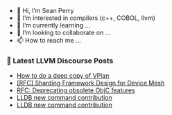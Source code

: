 - 👋 Hi, I’m Sean Perry
- 👀 I’m interested in compilers (c++, COBOL, llvm)
- 🌱 I’m currently learning ...
- 💞️ I’m looking to collaborate on ...
- 📫 How to reach me ...

<!---
s66perry/s66perry is a ✨ special ✨ repository because its `README.md` (this file) appears on your GitHub profile.
You can click the Preview link to take a look at your changes.
--->
### 📕 Latest LLVM Discourse Posts

<!-- DISCOURSE-LLVM:START -->
- [How to do a deep copy of VPlan](https://discourse.llvm.org/t/how-to-do-a-deep-copy-of-vplan/73621#post_1)
- [[RFC] Sharding Framework Design for Device Mesh](https://discourse.llvm.org/t/rfc-sharding-framework-design-for-device-mesh/73533#post_12)
- [RFC: Deprecating obsolete ObjC features](https://discourse.llvm.org/t/rfc-deprecating-obsolete-objc-features/73560#post_7)
- [LLDB new command contribution](https://discourse.llvm.org/t/lldb-new-command-contribution/73619#post_6)
- [LLDB new command contribution](https://discourse.llvm.org/t/lldb-new-command-contribution/73619#post_5)
<!-- DISCOURSE-LLVM:END -->
